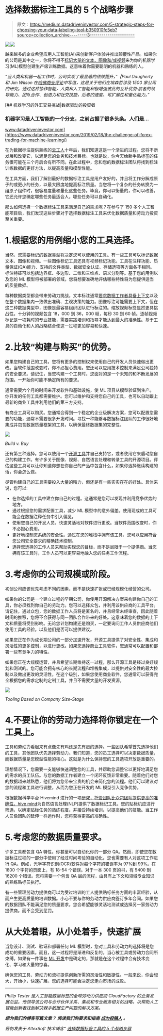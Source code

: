 # 选择数据标注工具的 5 个战略步骤

> 原文：<https://medium.datadriveninvestor.com/5-strategic-steps-for-choosing-your-data-labeling-tool-b350910fc5eb?source=collection_archive---------3----------------------->

[![](img/3e94d502037ab5d98ab98734c0fa75a1.png)](http://www.track.datadriveninvestor.com/1B9E)![](img/788d27f08b7bc0fcbfaddb0b0cf9fa91.png)

越来越多的企业希望应用人工智能(AI)来创新客户体验并推出颠覆性产品。如果你的公司是其中之一，你将不得不[标记大量的文本、图像和/或视频](https://www.altexsoft.com/blog/datascience/how-to-organize-data-labeling-for-machine-learning-approaches-and-tools/?utm_source=MediumCom&utm_medium=referral)来为你的机器学习(ML)模型创建生产级训练数据。这意味着你需要聪明的机器和熟练的人。

*“当人类和机器一起工作时，公司实现了最显著的绩效提升，”【Paul Daugherty 和 Jim Wilson 在[哈佛商业评论](https://hbr.org/2018/07/collaborative-intelligence-humans-and-ai-are-joining-forces)中写道，这是关于他们在埃森哲涉及 1500 家公司的研究。通过这种协作智能，人类和人工智能积极增强彼此的互补优势:前者的领导能力、团队合作、创造力和社交技能，后者的速度、可扩展性和量化能力。”*

[](https://www.datadriveninvestor.com/2019/02/18/the-challenge-of-forex-trading-for-machine-learning/) [## 机器学习的外汇交易挑战|数据驱动的投资者

### 机器学习是人工智能的一个分支，之前占据了很多头条。人们是…

www.datadriveninvestor.com](https://www.datadriveninvestor.com/2019/02/18/the-challenge-of-forex-trading-for-machine-learning/) 

在为数据标注提供熟练的[云工人](https://www.cloudfactory.com/how-it-works)十年后，我们知道这是一个渐进的过程。您将不断发展和改变它，以满足您的业务和技术目标。也就是说，你今天给新手贴标签的任务很可能在三个月后会有所不同。在此过程中，您和您的数据标注团队将找到标注训练数据的更好方法，以提高质量和模型性能。

在工具方面，我们了解到最好的数据标注工具是用户友好的，并且将工作分解成原子的或更小的任务，以最大限度地提高标注质量。当您将一个复杂的任务转换为一组原子组件时，很容易度量和量化这些任务。毕竟，你可以衡量的，你可以改善。它还允许您确定哪些任务最适合人，哪些任务可以自动化。

那么如何选择一个数据标注工具来满足自己的需求呢？在参与了 150 多个人工智能项目后，我们发现这些步骤对于选择数据标注工具来优化数据质量和劳动力投资至关重要。

# 1.根据您的用例缩小您的工具选择。

当然，您需要标记的数据类型将决定您可以使用的工具。有一些工具可以标记数据文本、图像和视频。一些图像标记工具还具有视频标记功能。工具在注释功能、质量保证(QA)能力、支持的文件类型、数据安全认证、存储选项等方面各不相同。标注特征可以包括边界框、多边形、二维和三维点、语义分割等。基于您的用例以及您的 ML 模型将被部署的领域，您将想要准确地评估哪些特性将为您提供适当的质量数据。

每种数据类型都会带来劳动力挑战。文本标注通常[要求数据工作者具备上下文](https://www.cloudfactory.com/white-papers/scaling-quality-training-data)以及在整个数据集内一致做出准确、主观决策的能力。图像标注可能需要上下文，但在这三种数据类型中，图像是最容易组织团队进行标注的。缩放视频标签显然更具挑战性。十分钟的视频包含 18，000 到 36，000 帧，每秒 30 到 60 帧。逐帧视频标记是一项耗时的专业技能，需要实践培训和指导才能达到最大的准确性。基于工具的自动化和人的战略结合使这一过程更加容易和快速。

# 2.比较“构建与购买”的优势。

如果您构建自己的工具，您将有更多的控制权来使用自己的开发人员快速做出更改。当软件范围改变时，你不必担心费用。您还可以应用技术控制来满足公司独特的安全要求。请记住，当您构建一个工具时，您面对的是一个未知的和不断发展的范围。一开始你可能不确定所有的要求。

通常需要六个月的时间来开发软件和基础设施，使 ML 项目从模型验证到生产。你开发的任何工具都需要维护。您可以维护和支持您自己的工具，也可以自动跟上最新的商业工具并利用他们的第三方支持。

有商业工具可以购买。您通常会得到一个稳定的企业级解决方案，您可以配置您需要的功能，通常不需要很多开发时间。寻找一种能够与数据标注团队的工作很好地集成并包含数据质量框架的工具，以确保最终数据集的完整性。

![](img/c00364a513d4429d05814094236d7af5.png)

*Build v. Buy*

还有第三种选择。您可以使用一个[开源工具](https://www.altexsoft.com/blog/engineering/how-to-use-open-source-software-features-main-software-types-and-selection-advice/?utm_source=MediumCom&utm_medium=referral)并自己支持它，或者使用它来启动您自己的构建工作。有许多关于图像、视频、自然语言处理和转录工具的开源项目。评估这些工具可以让你知道你想在你自己的产品中包含什么，如果你选择继续构建的话，你会怎么做。

尽管构建自己的工具需要投入大量的精力，但还是有一些实实在在的好处。具体来说，您可以:

*   在你选择的工具中建立你自己的过程。这通常是您可以发现并利用竞争优势的地方。
*   通过根据您的需求配置工具，减少 ML 模型中的意外偏差。使用现成的工具可能会在数据注释任务中引入偏见。
*   使用您自己的开发人员，快速灵活地对软件进行更改。当软件范围改变时，你不必担心费用。
*   更好地控制您系统的安全性。通过在您的堆栈中拥有该工具，您可以应用符合您公司安全要求的精确技术控制。
*   选择您选择的工作人员来帮助实现您的目标，而不是局限于一个提供商。当您拥有该工具时，工作人员可以更容易地融入您的任务工作流程。

# 3.考虑你的公司规模或阶段。

初创公司应该优先考虑不同的因素，而不是快速扩张或已经规模化经营的公司。

如果你的公司是一个建立过程的早期公司，你使用开源解决方案来构建你自己的工具，你必须找到你自己的劳动力。您可以选择众包，并利用该供应商的工具平台。请记住，通过众包，您的数据工作人员将是匿名的，并且经常未经审查，因此随着时间的推移，您将不会获得与同一团队合作带来的好处。这意味着您的数据的上下文和质量将受到影响。无论您计划构建还是购买，一定要询问工作人员供应商他们使用工具的经验，以及他们是否可以提供建议。

如果您正在作为成长期公司的一部分加速开发，开源工具提供了对安全性、集成和灵活性的更多控制，以进行更改。如果您选择商业工具软件，您通常可以配置和部署一些有竞争力的特性。

如果您正在大规模运营，并且希望长期维持这一过程，那么开源工具是经过良好规划和测试的。您可能会拥有核心的长期流程和堆栈集成，以提供对安全性的最大控制以及做出更改的灵活性。在这个级别，如果您使用商业软件，您通常可以获得完全根据您的需求定制的定制工具，并且不需要大量的开发资源。

![](img/613e5b7562b00a9f573667fed7a78a39.png)

*Tooling Based on Company Size-Stage*

# 4.不要让你的劳动力选择将你锁定在一个工具上。

工具和劳动力看起来有点像先有鸡还是先有蛋的选择。一些团队希望首先选择他们的工具，其他团队优先选择劳动力。我们知道，您的员工选择可以决定数据质量，而数据质量是您模型性能的核心。这就是为什么保持您的工具选项开放是重要的。

理想情况下，您需要一支能够快速调整您的工具，并帮助您调整它以更好地满足您的需求的员工队伍。与您的数据工作者建立一个闭环反馈非常重要。随着他们对您的数据越来越熟悉，他们将为您带来宝贵的机会来简化您的流程。他们可以建议对您的流程和工具进行调整，从而为您正在开发的 ML 模型引入竞争优势。

根据数据科学平台 Hivemind 进行的一项[研究，托管团队比众包团队提供更高的准确性，hive mind](https://www.cloudfactory.com/reports/crowd-vs-managed-team)为自然语言处理(NLP)提供了数据标记工具。您的贴标机应进行筛选，以确定贴标任务的熟练程度，并接受持续培训，以提高他们的技能。当工作人员像团队的延伸一样运作时，您将获得更高的准确性。

# 5.考虑您的数据质量要求。

许多工具都包含 QA 特性，你甚至可以自动化你的一部分 QA。然而，即使您在数据标注过程的一部分中使用了经过时间考验的自动化，您也需要有人对这项工作进行 QA。例如，光学字符识别(OCR)软件对每个字符的错误率为 97%到 99%。在 1800 个字符的页面上，有 18-54 个错误。对于一本 300 页的书，有 5400 到 16200 个错误。您将需要一个包含 QA 层的流程，由具有上下文和领域专业知识的熟练贴标员执行。

有一些管理劳动力提供商可以为受过培训的工人提供贴标任务方面的丰富经验，从而产生更高质量的培训数据。小心不要与你的劳动力供应商签订多年合同。如果您的数据团队不能满足您的质量要求，您会希望能够灵活地测试或选择另一家劳动力提供商，而不会受到惩罚。

# 从大处着眼，从小处着手，快速扩展

当您设计、测试、验证和部署任何 ML 模型时，您对工具和劳动力的选择将是您成功的重要因素。而且，这一过程将是渐进和反复的。当心被工具或劳动力合同所束缚。如果有一件事在 [ML 开发](https://www.altexsoft.com/machine-learning-solutions/?utm_source=MediumCom&utm_medium=referral)中是确定的，那就是在这个过程中会有技术变化、学习和大量的惊喜。

确保您的工具、劳动力和流程提供创新所需的灵活性和敏捷性。一般来说，你会想大，开始小，快速扩展。您的选择可能会决定您走向市场的成败。
_ _ _ _ _ _ _ _ _ _ _ _ _ _ _ _ _ _ _ _ _ _ _ _ _ _ _ _ _ _ _ _ _ _ _ _ _ _ _ _ _ _ _ _ _ _ _ _ _

*Philip Tester 是人工智能数据标签的全球劳动力供应商 CloudFactory 的业务发展总监。他领导该公司与合作伙伴关系、集成和专业服务相关的战略，以帮助人工智能创新者找到解决棘手数据生产问题的解决方案。*

***想为我们的博客写篇文章？*** ***阅读我们的要求和指南*** [***成为投稿人***](https://www.altexsoft.com/become-a-contributor/?utm_source=MediumCom&utm_medium=referral) ***。***

*最初发表于 AltexSoft 技术博客“* [*选择数据标签工具的 5 个战略步骤*](https://www.altexsoft.com/blog/datascience/5-strategic-steps-for-choosing-your-data-labeling-tool/?utm_source=MediumCom&utm_medium=referral)